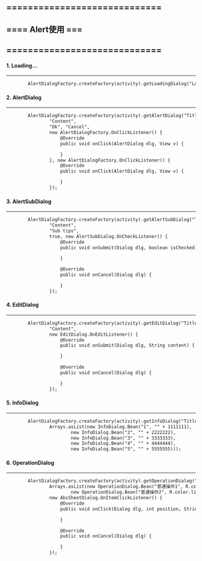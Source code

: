 ## =============================
## ==== Alert使用 ===
## =============================

#### 1. Loading...
----------------------------------------------------------------------------------------------------
```xml
        AlertDialogFactory.createFactory(activity).getLoadingDialog("Loading...");
```

#### 2. AlertDialog
----------------------------------------------------------------------------------------------------
```xml
        AlertDialogFactory.createFactory(activity).getAlertDialog("Title",
                "Content",
                "Ok", "Cancel",
                new AlertDialogFactory.OnClickListener() {
                    @Override
                    public void onClick(AlertDialog dlg, View v) {

                    }
                }, new AlertDialogFactory.OnClickListener() {
                    @Override
                    public void onClick(AlertDialog dlg, View v) {

                    }
                });
```

#### 3. AlertSubDialog
----------------------------------------------------------------------------------------------------
```xml
        AlertDialogFactory.createFactory(activity).getAlertSubDialog("Title",
                "Content",
                "Sub tips",
                true, new AlertSubDialog.OnCheckListener() {
                    @Override
                    public void onSubmit(Dialog dlg, boolean isChecked) {

                    }

                    @Override
                    public void onCancel(Dialog dlg) {

                    }
                });
```

#### 4. EditDialog
----------------------------------------------------------------------------------------------------
```xml
        AlertDialogFactory.createFactory(activity).getEditDialog("Title",
                "Content",
                new EditDialog.OnEditListener() {
                    @Override
                    public void onSubmit(Dialog dlg, String content) {

                    }

                    @Override
                    public void onCancel(Dialog dlg) {

                    }
                });
```

#### 5. InfoDialog
----------------------------------------------------------------------------------------------------
```xml
        AlertDialogFactory.createFactory(activity).getInfoDialog("Title",
                Arrays.asList(new InfoDialog.Bean("1", "" + 1111111),
                        new InfoDialog.Bean("2", "" + 2222222),
                        new InfoDialog.Bean("3", "" + 3333333),
                        new InfoDialog.Bean("4", "" + 4444444),
                        new InfoDialog.Bean("5", "" + 5555555)));
```

#### 6. OperationDialog
----------------------------------------------------------------------------------------------------
```xml
        AlertDialogFactory.createFactory(activity).getOperationDialog("Content",
                Arrays.asList(new OperationDialog.Bean("普通操作1", R.color.lib_pub_color_main, false),
                        new OperationDialog.Bean("普通操作2", R.color.lib_pub_color_main, false)),
                new AbsSheetDialog.OnItemClickListener() {
                    @Override
                    public void onClick(Dialog dlg, int position, String item) {

                    }

                    @Override
                    public void onCancel(Dialog dlg) {

                    }
                });
```
